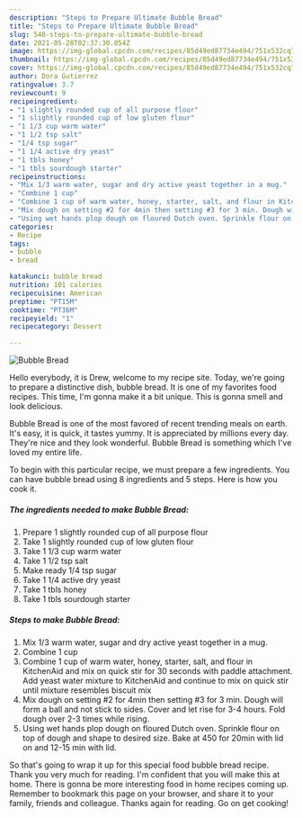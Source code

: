 ```yaml
---
description: "Steps to Prepare Ultimate Bubble Bread"
title: "Steps to Prepare Ultimate Bubble Bread"
slug: 540-steps-to-prepare-ultimate-bubble-bread
date: 2021-05-28T02:37:30.054Z
image: https://img-global.cpcdn.com/recipes/85d49ed87734e494/751x532cq70/bubble-bread-recipe-main-photo.jpg
thumbnail: https://img-global.cpcdn.com/recipes/85d49ed87734e494/751x532cq70/bubble-bread-recipe-main-photo.jpg
cover: https://img-global.cpcdn.com/recipes/85d49ed87734e494/751x532cq70/bubble-bread-recipe-main-photo.jpg
author: Dora Gutierrez
ratingvalue: 3.7
reviewcount: 9
recipeingredient:
- "1 slightly rounded cup of all purpose flour"
- "1 slightly rounded cup of low gluten flour"
- "1 1/3 cup warm water"
- "1 1/2 tsp salt"
- "1/4 tsp sugar"
- "1 1/4 active dry yeast"
- "1 tbls honey"
- "1 tbls sourdough starter"
recipeinstructions:
- "Mix 1/3 warm water, sugar and dry active yeast together in a mug."
- "Combine 1 cup"
- "Combine 1 cup of warm water, honey, starter, salt, and flour in KitchenAid and mix on quick stir for 30 seconds with paddle attachment. Add yeast water mixture to KitchenAid and continue to mix on quick stir until mixture resembles biscuit mix"
- "Mix dough on setting #2 for 4min then setting #3 for 3 min. Dough will form a ball and not stick to sides. Cover and let rise for 3-4 hours. Fold dough over 2-3 times while rising."
- "Using wet hands plop dough on floured Dutch oven. Sprinkle flour on top of dough and shape to desired size. Bake at 450 for 20min with lid on and 12-15 min with lid."
categories:
- Recipe
tags:
- bubble
- bread

katakunci: bubble bread 
nutrition: 101 calories
recipecuisine: American
preptime: "PT15M"
cooktime: "PT36M"
recipeyield: "1"
recipecategory: Dessert

---
```



![Bubble Bread](https://img-global.cpcdn.com/recipes/85d49ed87734e494/751x532cq70/bubble-bread-recipe-main-photo.jpg)

Hello everybody, it is Drew, welcome to my recipe site. Today, we're going to prepare a distinctive dish, bubble bread. It is one of my favorites food recipes. This time, I'm gonna make it a bit unique. This is gonna smell and look delicious.



Bubble Bread is one of the most favored of recent trending meals on earth. It's easy, it is quick, it tastes yummy. It is appreciated by millions every day. They're nice and they look wonderful. Bubble Bread is something which I've loved my entire life.


To begin with this particular recipe, we must prepare a few ingredients. You can have bubble bread using 8 ingredients and 5 steps. Here is how you cook it.

<!--inarticleads1-->

##### The ingredients needed to make Bubble Bread:

1. Prepare 1 slightly rounded cup of all purpose flour
1. Take 1 slightly rounded cup of low gluten flour
1. Take 1 1/3 cup warm water
1. Take 1 1/2 tsp salt
1. Make ready 1/4 tsp sugar
1. Take 1 1/4 active dry yeast
1. Take 1 tbls honey
1. Take 1 tbls sourdough starter




<!--inarticleads2-->

##### Steps to make Bubble Bread:

1. Mix 1/3 warm water, sugar and dry active yeast together in a mug.
1. Combine 1 cup
1. Combine 1 cup of warm water, honey, starter, salt, and flour in KitchenAid and mix on quick stir for 30 seconds with paddle attachment. Add yeast water mixture to KitchenAid and continue to mix on quick stir until mixture resembles biscuit mix
1. Mix dough on setting #2 for 4min then setting #3 for 3 min. Dough will form a ball and not stick to sides. Cover and let rise for 3-4 hours. Fold dough over 2-3 times while rising.
1. Using wet hands plop dough on floured Dutch oven. Sprinkle flour on top of dough and shape to desired size. Bake at 450 for 20min with lid on and 12-15 min with lid.




So that's going to wrap it up for this special food bubble bread recipe. Thank you very much for reading. I'm confident that you will make this at home. There is gonna be more interesting food in home recipes coming up. Remember to bookmark this page on your browser, and share it to your family, friends and colleague. Thanks again for reading. Go on get cooking!

